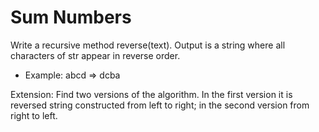# Sum Numbers

Write a recursive method reverse(text). Output is a string where all characters of str appear in reverse order.

- Example: abcd => dcba

Extension: Find two versions of the algorithm. In the first version it is reversed
string constructed from left to right; in the second version from right to left.